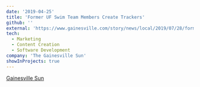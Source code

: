```yaml
---
date: '2019-04-25'
title: 'Former UF Swim Team Members Create Trackers'
github: ''
external: 'https://www.gainesville.com/story/news/local/2019/07/28/former-uf-swim-team-members-create-tracker/4591335007/'
tech:
  - Marketing
  - Content Creation
  - Software Development
company: 'The Gainesville Sun'
showInProjects: true
---
```


[Gainesville Sun](https://www.gainesville.com/story/news/local/2019/07/28/former-uf-swim-team-members-create-tracker/4591335007/)
